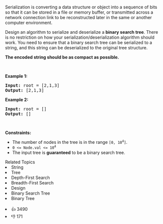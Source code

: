 <p>Serialization is converting a data structure or object into a sequence of bits so that it can be stored in a file or memory buffer, or transmitted across a network connection link to be reconstructed later in the same or another computer environment.</p>

<p>Design an algorithm to serialize and deserialize a <b>binary search tree</b>. There is no restriction on how your serialization/deserialization algorithm should work. You need to ensure that a binary search tree can be serialized to a string, and this string can be deserialized to the original tree structure.</p>

<p><b>The encoded string should be as compact as possible.</b></p>

<p>&nbsp;</p> 
<p><strong class="example">Example 1:</strong></p> 
<pre><strong>Input:</strong> root = [2,1,3]
<strong>Output:</strong> [2,1,3]
</pre>
<p><strong class="example">Example 2:</strong></p> 
<pre><strong>Input:</strong> root = []
<strong>Output:</strong> []
</pre> 
<p>&nbsp;</p> 
<p><strong>Constraints:</strong></p>

<ul> 
 <li>The number of nodes in the tree is in the range <code>[0, 10<sup>4</sup>]</code>.</li> 
 <li><code>0 &lt;= Node.val &lt;= 10<sup>4</sup></code></li> 
 <li>The input tree is <strong>guaranteed</strong> to be a binary search tree.</li> 
</ul>

<div><div>Related Topics</div><div><li>String</li><li>Tree</li><li>Depth-First Search</li><li>Breadth-First Search</li><li>Design</li><li>Binary Search Tree</li><li>Binary Tree</li></div></div><br><div><li>👍 3490</li><li>👎 171</li></div>